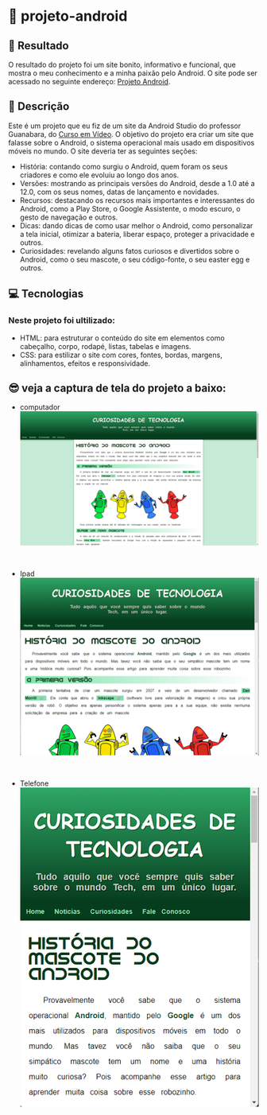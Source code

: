 # 🚀 projeto-android

## 🔗 Resultado

O resultado do projeto foi um site bonito, informativo e funcional, que mostra o meu conhecimento e a minha paixão pelo Android.
O site pode ser acessado no seguinte endereço: [Projeto Android](https://mariana549.github.io/leyout-do-youtube/](https://mariana549.github.io/projeto-android/)).

## 📝 Descrição

Este é um projeto que eu fiz de um site da Android Studio do professor Guanabara, do [Curso em Vídeo](https://www.youtube.com/@CursoemVideo).
O objetivo do projeto era criar um site que falasse sobre o Android, o sistema operacional mais usado em dispositivos móveis no mundo.
O site deveria ter as seguintes seções:
- História: contando como surgiu o Android, quem foram os seus criadores e como ele evoluiu ao longo dos anos.
- Versões: mostrando as principais versões do Android, desde a 1.0 até a 12.0, com os seus nomes, datas de lançamento e novidades.
- Recursos: destacando os recursos mais importantes e interessantes do Android, como a Play Store, o Google Assistente, o modo escuro, o gesto de navegação e outros.
- Dicas: dando dicas de como usar melhor o Android, como personalizar a tela inicial, otimizar a bateria, liberar espaço, proteger a privacidade e outros.
- Curiosidades: revelando alguns fatos curiosos e divertidos sobre o Android, como o seu mascote, o seu código-fonte, o seu easter egg e outros.

## 💻 Tecnologias

### Neste projeto foi ultilizado:
- HTML: para estruturar o conteúdo do site em elementos como cabeçalho, corpo, rodapé, listas, tabelas e imagens.
- CSS: para estilizar o site com cores, fontes, bordas, margens, alinhamentos, efeitos e responsividade.

## 😎 veja a captura de tela do projeto a baixo:
- computador
![computador](imagens/capturas/computadorCaptura%20de%20tela%202023-11-20%20130427.png)
<br>

- Ipad
![Ipad](imagens/capturas/IpadCaptura%20de%20tela%202023-11-20%20130531.png)
<br>

- Telefone <br>
![telefone](imagens/capturas/TelefoneCaptura%20de%20tela%202023-11-20%20130548.png)

